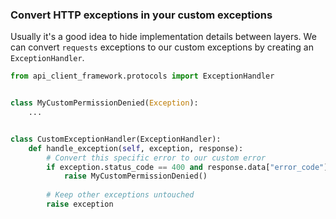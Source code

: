### Convert HTTP exceptions in your custom exceptions

Usually it's a good idea to hide implementation details between layers. We can convert `requests` exceptions
to our custom exceptions by creating an `ExceptionHandler`.

```python
from api_client_framework.protocols import ExceptionHandler


class MyCustomPermissionDenied(Exception):
    ...


class CustomExceptionHandler(ExceptionHandler):
    def handle_exception(self, exception, response):
        # Convert this specific error to our custom error
        if exception.status_code == 400 and response.data["error_code"] == "permission_denied":
            raise MyCustomPermissionDenied()
        
        # Keep other exceptions untouched
        raise exception
```